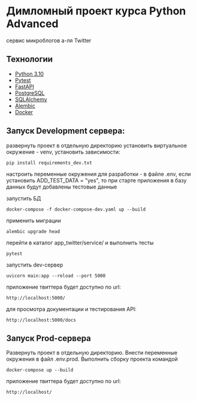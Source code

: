 # Димломный проект курса Python Advanced
сервис микроблогов а-ля Twitter

## Технологии
- [Python 3.10](https://www.python.org/downloads/release/python-3100/)
- [Pytest](https://docs.pytest.org/en/7.4.x/)
- [FastAPI](https://fastapi.tiangolo.com/)
- [PostgreSQL](https://www.postgresql.org/)
- [SQLAlchemy](https://www.sqlalchemy.org/)
- [Alembic](https://alembic.sqlalchemy.org/en/latest/)
- [Docker](https://www.docker.com/)


## Запуск Development сервера:
развернуть проект в отдельную директорию
установить виртуальное окружение - venv, установить зависимости:
```commandline
pip install requirements_dev.txt
```
настроить переменные окружения для разработки - в файле .env,
если установить ADD_TEST_DATA = "yes", то при старте приложения в базу данных будут добавлены тестовые данные

запустить БД
```commandline
docker-compose -f docker-compose-dev.yaml up --build
```
применить миграции 
```commandline
alembic upgrade head
```
перейти в каталог app_twitter/service/ и выполнить тесты
```commandline
pytest
```
запустить dev-сервер
```commandline
uvicorn main:app --reload --port 5000
```
приложение твиттера будет доступно по url:
```commandline
http://localhost:5000/
```
для просмотра документации и тестирования API:
```commandline
http://localhost:5000/docs
```


## Запуск Prod-сервера
Развернуть проект в отдельную директорию. Внести переменные окружения в файл .env.prod.
Выполнить сборку проекта командой
```commandline
docker-compose up --build
```
приложение твиттера будет доступно по url:
```commandline
http://localhost/
```
